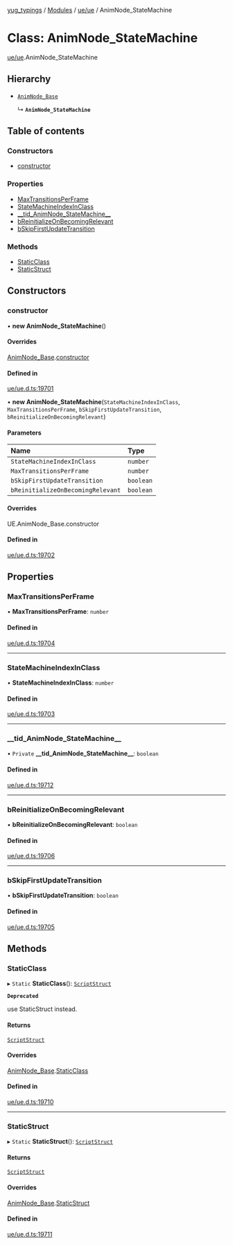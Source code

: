 [yug_typings](../README.md) / [Modules](../modules.md) / [ue/ue](../modules/ue_ue.md) / AnimNode\_StateMachine

# Class: AnimNode\_StateMachine

[ue/ue](../modules/ue_ue.md).AnimNode_StateMachine

## Hierarchy

- [`AnimNode_Base`](ue_ue.AnimNode_Base.md)

  ↳ **`AnimNode_StateMachine`**

## Table of contents

### Constructors

- [constructor](ue_ue.AnimNode_StateMachine.md#constructor)

### Properties

- [MaxTransitionsPerFrame](ue_ue.AnimNode_StateMachine.md#maxtransitionsperframe)
- [StateMachineIndexInClass](ue_ue.AnimNode_StateMachine.md#statemachineindexinclass)
- [\_\_tid\_AnimNode\_StateMachine\_\_](ue_ue.AnimNode_StateMachine.md#__tid_animnode_statemachine__)
- [bReinitializeOnBecomingRelevant](ue_ue.AnimNode_StateMachine.md#breinitializeonbecomingrelevant)
- [bSkipFirstUpdateTransition](ue_ue.AnimNode_StateMachine.md#bskipfirstupdatetransition)

### Methods

- [StaticClass](ue_ue.AnimNode_StateMachine.md#staticclass)
- [StaticStruct](ue_ue.AnimNode_StateMachine.md#staticstruct)

## Constructors

### constructor

• **new AnimNode_StateMachine**()

#### Overrides

[AnimNode_Base](ue_ue.AnimNode_Base.md).[constructor](ue_ue.AnimNode_Base.md#constructor)

#### Defined in

[ue/ue.d.ts:19701](https://github.com/YugMetaverse/yug_typings/blob/25cad34/ue/ue.d.ts#L19701)

• **new AnimNode_StateMachine**(`StateMachineIndexInClass`, `MaxTransitionsPerFrame`, `bSkipFirstUpdateTransition`, `bReinitializeOnBecomingRelevant`)

#### Parameters

| Name | Type |
| :------ | :------ |
| `StateMachineIndexInClass` | `number` |
| `MaxTransitionsPerFrame` | `number` |
| `bSkipFirstUpdateTransition` | `boolean` |
| `bReinitializeOnBecomingRelevant` | `boolean` |

#### Overrides

UE.AnimNode\_Base.constructor

#### Defined in

[ue/ue.d.ts:19702](https://github.com/YugMetaverse/yug_typings/blob/25cad34/ue/ue.d.ts#L19702)

## Properties

### MaxTransitionsPerFrame

• **MaxTransitionsPerFrame**: `number`

#### Defined in

[ue/ue.d.ts:19704](https://github.com/YugMetaverse/yug_typings/blob/25cad34/ue/ue.d.ts#L19704)

___

### StateMachineIndexInClass

• **StateMachineIndexInClass**: `number`

#### Defined in

[ue/ue.d.ts:19703](https://github.com/YugMetaverse/yug_typings/blob/25cad34/ue/ue.d.ts#L19703)

___

### \_\_tid\_AnimNode\_StateMachine\_\_

• `Private` **\_\_tid\_AnimNode\_StateMachine\_\_**: `boolean`

#### Defined in

[ue/ue.d.ts:19712](https://github.com/YugMetaverse/yug_typings/blob/25cad34/ue/ue.d.ts#L19712)

___

### bReinitializeOnBecomingRelevant

• **bReinitializeOnBecomingRelevant**: `boolean`

#### Defined in

[ue/ue.d.ts:19706](https://github.com/YugMetaverse/yug_typings/blob/25cad34/ue/ue.d.ts#L19706)

___

### bSkipFirstUpdateTransition

• **bSkipFirstUpdateTransition**: `boolean`

#### Defined in

[ue/ue.d.ts:19705](https://github.com/YugMetaverse/yug_typings/blob/25cad34/ue/ue.d.ts#L19705)

## Methods

### StaticClass

▸ `Static` **StaticClass**(): [`ScriptStruct`](ue_ue.ScriptStruct.md)

**`Deprecated`**

use StaticStruct instead.

#### Returns

[`ScriptStruct`](ue_ue.ScriptStruct.md)

#### Overrides

[AnimNode_Base](ue_ue.AnimNode_Base.md).[StaticClass](ue_ue.AnimNode_Base.md#staticclass)

#### Defined in

[ue/ue.d.ts:19710](https://github.com/YugMetaverse/yug_typings/blob/25cad34/ue/ue.d.ts#L19710)

___

### StaticStruct

▸ `Static` **StaticStruct**(): [`ScriptStruct`](ue_ue.ScriptStruct.md)

#### Returns

[`ScriptStruct`](ue_ue.ScriptStruct.md)

#### Overrides

[AnimNode_Base](ue_ue.AnimNode_Base.md).[StaticStruct](ue_ue.AnimNode_Base.md#staticstruct)

#### Defined in

[ue/ue.d.ts:19711](https://github.com/YugMetaverse/yug_typings/blob/25cad34/ue/ue.d.ts#L19711)
